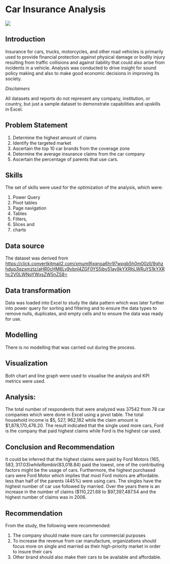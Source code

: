 # Car Insurance Analysis
![](18-million-americans-cant-afford-auto-insurance-mainly-because-of-where-they-live.jpg)

## Introduction 
Insurance for cars, trucks, motorcycles, and other road vehicles is primarily used to provide financial protection against physical damage or bodily injury resulting from traffic collisions and against liability that could also arise from incidents in a vehicle. Analysis was conducted to drive insight for sound policy making and also to make good economic decisions in improving its society. 

*_Disclaimers_*

All datasets and reports do not represent any company, institution, or country, but just a sample dataset to demonstrate capabilities and upskills in Excel.

## Problem Statement
1. Determine the highest amount of claims 
2. Identify the targeted market
3. Ascertain the top 10 car brands  from the coverage zone
4. Determine the average insurance claims from the car company 
5. Ascertain the percentage of parents that use cars.

## Skills
The set of skills were used for the optimization of the analysis, which were: 
1. Power Query
2. Pivot tables
3. Page navigation
4. Tables
5. Filters,
6. Slices and
7. charts

## Data source
The dataset was derived  from https://click.convertkitmail2.com/xmum9lxqnoa6hr97wpgb5h0m00zll/9qhzhdup3qzxmztz/aHR0cHM6Ly9vbnl4ZGF0YS5jby51ay9kYXRhLWRuYS1kYXRhc2V0LWNoYWxsZW5nZS8= 
## Data transformation 
Data was loaded into Excel to study the data pattern which was later further into power query for sorting and filtering and to ensure the data types to remove nulls, duplicates, and empty cells and to ensure the data was ready for use. 

## Modelling
There is no modelling that was carried out during the process.  

## Visualization 
Both chart and line graph were used to visualise the analysis and KPI metrics were used. 

## Analysis: 
The total number of respondents that were analyzed was 37542 from 78 car companies which were done in Excel using a pivot table.  The total household income is $5, 527, 962,182 while the claim amount  is $1,878,170,476.20. The result indicated that the single used more cars, Ford is the company that paid highest claims while Ford is the highest car used.  

## Conclusion and Recommendation 
It could be inferred that the highest claims were paid by Ford Motors ($165,583,317.03) while Ramble ($83,018.84) paid the lowest, one of the contributing factors might be the usage of cars. Furthermore, the highest purchased cars were Ford Motor which implies that most Ford motors are affordable. less than half of the parents (445%) were using cars. The singles have the highest number of car use followed by married. Over the years there is an increase in the number of claims ($110,221.68 to $97,397,487.54 and the highest number of claims was in 2006.

## Recommendation
From the study, the following were recommended: 
1. The company should make more cars for commercial purposes
2. To increase the revenue from car manufacture, organizations should focus more on single and married as their high-priority market in order to insure their cars  
3. Other brand should also make their cars to be available and affordable. 


